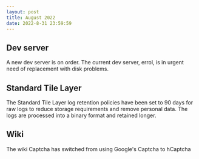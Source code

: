 ```yaml
---
layout: post
title: August 2022
date: 2022-8-31 23:59:59
---
```


## Dev server

A new dev server is on order. The current dev server, errol, is in urgent need of replacement with disk problems.

## Standard Tile Layer

The Standard Tile Layer log retention policies have been set to 90 days for raw logs to reduce storage requirements and remove personal data. The logs are processed into a binary format and retained longer.

## Wiki

The wiki Captcha has switched from using Google's Captcha to hCaptcha
